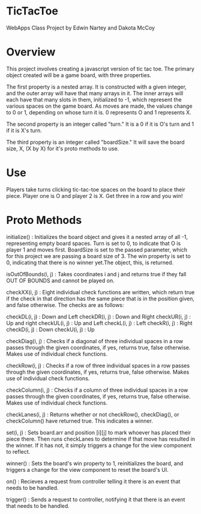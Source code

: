 # TicTacToe
WebApps Class Project by Edwin Nartey and Dakota McCoy

# Overview
This project involves creating a javascript version of tic tac toe.
The primary object created will be a game board, with three properties.

The first property is a nested array. It is constructed with a given integer, and the outer array will have that many arrays in it. The inner arrays will each have that many slots in them, initialized to -1, which represent the various spaces on the game board. As moves are made, the values change to 0 or 1, depending on whose turn it is. 0 represents O and 1 represents X.

The second property is an integer called "turn." It is a 0 if it is O's turn and 1 if it is X's turn.

The third property is an integer called "boardSize." It will save the board size, X, (X by X) for it's proto methods to use.

# Use
Players take turns clicking tic-tac-toe spaces on the board to place their piece. Player one is O and player 2 is X. Get three in a row and you win!

# Proto Methods

initialize() : Initializes the board object and gives it a nested array of all -1, representing empty board spaces. Turn is set to 0, to indicate that O is player 1 and moves first. BoardSize is set to the passed parameter, which for this project we are passing a board size of 3. The win property is set to 0, indicating that there is no winner yet.The object, this, is returned.

isOutOfBounds(i, j) : Takes coordinates i and j and returns true if they fall OUT OF BOUNDS and cannot be played on.

checkXX(i, j) : Eight individual check functions are written, which return true if the check in that direction has the same piece that is in the position given, and false otherwise. The checks are as follows:

checkDL(i, j) : Down and Left
checkDR(i, j) : Down and Right
checkUR(i, j) : Up and right
checkUL(i, j) : Up and Left
checkL(i, j) : Left
checkR(i, j) : Right
checkD(i, j) : Down
checkU(i, j) : Up

checkDiag(i, j) : Checks if a diagonal of three individual spaces in a row passes through the given coordinates, if yes, returns true, false otherwise. Makes use of individual check functions.

checkRow(i, j) : Checks if a row of three individual spaces in a row passes through the given coordinates, if yes, returns true, false otherwise. Makes use of individual check functions.

checkColumn(i, j) : Checks if a column of three individual spaces in a row passes through the given coordinates, if yes, returns true, false otherwise. Makes use of individual check functions.

checkLanes(i, j) : Returns whether or not checkRow(), checkDiag(), or checkColumn() have returned true. This indicates a winner.

set(i, j) : Sets board.arr and position [i][j] to mark whoever has placed their piece there. Then runs checkLanes to determine if that move has resulted in the winner. If it has not, it simply triggers a change for the view component to reflect.

winner() : Sets the board's win property to 1, reinitializes the board, and triggers a change for the view component to reset the board's UI.

on() : Recieves a request from controller telling it there is an event that needs to be handled.

trigger() : Sends a request to controller, notifying it that there is an event that needs to be handled.